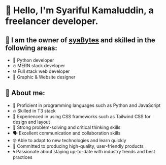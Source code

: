 # 🌟 Hello, I'm Syariful Kamaluddin, a freelancer developer. 

## 🌟 I am the owner of [syaBytes](https://github.com/syaBytes) and skilled in the following areas:
- 🐍 Python developer
- 🔥 MERN stack developer
- 🌐 Full stack web developer
- 🎨 Graphic & Website designer

## 🌟 About me:
- 🐍 Proficient in programming languages such as Python and JavaScript
- 🔥 Skilled in T3 stack
- 💅 Experienced in using CSS frameworks such as Tailwind CSS for design and layout
- 🤔 Strong problem-solving and critical thinking skills
- 🗣 Excellent communication and collaboration skills
- 🤓 Able to adapt to new technologies and learn quickly
- 💪 Committed to producing high-quality, user-friendly products
- 🌀 Passionate about staying up-to-date with industry trends and best practices

<!-- <img height="180em" src="https://github-readme-stats.vercel.app/api?username=sya08&show_icons=true&hide_border=true&&count_private=true&include_all_commits=true" /> -->
